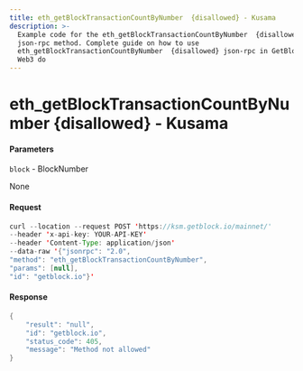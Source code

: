 ```yaml
---
title: eth_getBlockTransactionCountByNumber  {disallowed} - Kusama
description: >-
  Example code for the eth_getBlockTransactionCountByNumber  {disallowed}
  json-rpc method. Сomplete guide on how to use
  eth_getBlockTransactionCountByNumber  {disallowed} json-rpc in GetBlock.io
  Web3 do
---
```


# eth\_getBlockTransactionCountByNumber  {disallowed} - Kusama

#### Parameters

`block` - BlockNumber

None

#### Request

```java
curl --location --request POST 'https://ksm.getblock.io/mainnet/' 
--header 'x-api-key: YOUR-API-KEY' 
--header 'Content-Type: application/json' 
--data-raw '{"jsonrpc": "2.0",
"method": "eth_getBlockTransactionCountByNumber",
"params": [null],
"id": "getblock.io"}'
```

#### Response

```java
{
    "result": "null",
    "id": "getblock.io",
    "status_code": 405,
    "message": "Method not allowed"
}
```
